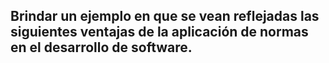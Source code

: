 ## Brindar un ejemplo en que se vean reflejadas las siguientes ventajas de la aplicación de normas en el desarrollo de software.